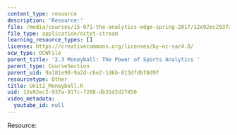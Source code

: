 ```yaml
---
content_type: resource
description: 'Resource:'
file: /media/courses/15-071-the-analytics-edge-spring-2017/12e92ec2937a917cf288db31d2d27450_Unit2_Moneyball.R
file_type: application/octet-stream
learning_resource_types: []
license: https://creativecommons.org/licenses/by-nc-sa/4.0/
ocw_type: OCWFile
parent_title: '2.3 Moneyball: The Power of Sports Analytics '
parent_type: CourseSection
parent_uid: 9a181e98-9a2d-c6e2-1d6b-813dfdbf8d9f
resourcetype: Other
title: Unit2_Moneyball.R
uid: 12e92ec2-937a-917c-f288-db31d2d27450
video_metadata:
  youtube_id: null
---
```

Resource:
